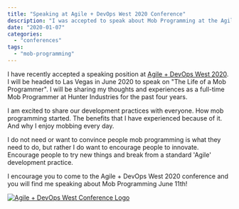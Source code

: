 ```yaml
---
title: "Speaking at Agile + DevOps West 2020 Conference"
description: "I was accepted to speak about Mob Programming at the Agile + DevOps West 2020 Conference"
date: "2020-01-07"
categories: 
  - "conferences"
tags: 
  - "mob-programming"
---
```


I have recently accepted a speaking position at [Agile + DevOps West 2020](https://agiledevopswest.techwell.com/speakers/thomas-desmond). I will be headed to Las Vegas in June 2020 to speak on "The Life of a Mob Programmer". I will be sharing my thoughts and experiences as a full-time Mob Programmer at Hunter Industries for the past four years.

I am excited to share our development practices with everyone. How mob programming started. The benefits that I have experienced because of it. And why I enjoy mobbing every day.

I do not need or want to convince people mob programming is what they need to do, but rather I do want to encourage people to innovate. Encourage people to try new things and break from a standard 'Agile' development practice.

I encourage you to come to the Agile + DevOps West 2020 conference and you will find me speaking about Mob Programming June 11th!

[![Agile + DevOps West Conference Logo](/images/forPosts/Agile-DevOps_forLight_Color_1.png)](https://agiledevopswest.techwell.com/)
